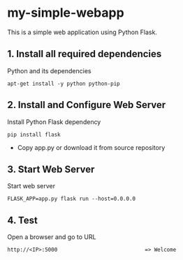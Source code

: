 # my-simple-webapp

This is a simple web application using Python Flask.
   
## 1. Install all required dependencies
  
  Python and its dependencies

    apt-get install -y python python-pip 

   
## 2. Install and Configure Web Server

Install Python Flask dependency

    pip install flask

- Copy app.py or download it from source repository

## 3. Start Web Server

Start web server

    FLASK_APP=app.py flask run --host=0.0.0.0
    
## 4. Test

Open a browser and go to URL

    http://<IP>:5000                            => Welcome